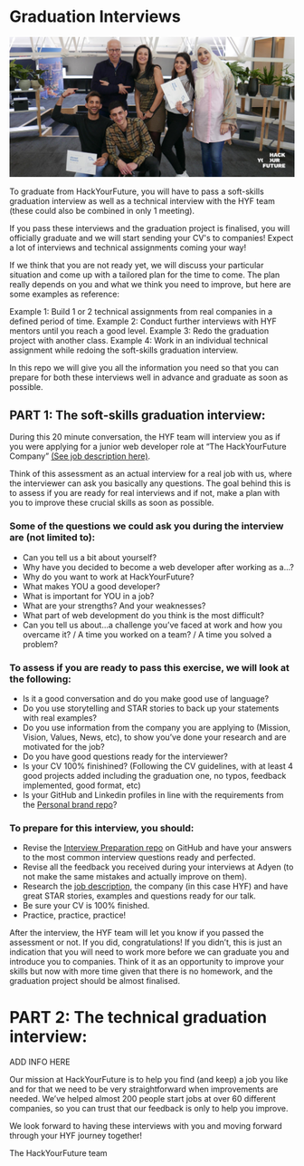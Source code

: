 # Graduation Interviews

![InterviewPreparation](assets/interviewgrad.jpg)

To graduate from HackYourFuture, you will have to pass a soft-skills graduation interview as well as a technical interview with the HYF team (these could also be combined in only 1 meeting). 

If you pass these interviews and the graduation project is finalised, you will officially graduate and we will start sending your CV's to companies! Expect a lot of interviews and technical assignments coming your way!

If we think that you are not ready yet, we will discuss your particular situation and come up with a tailored plan for the time to come. The plan really depends on you and what we think you need to improve, but here are some examples as reference:

Example 1: Build 1 or 2 technical assignments from real companies in a defined period of time.
Example 2: Conduct further interviews with HYF mentors until you reach a good level.
Example 3: Redo the graduation project with another class.
Example 4: Work in an individual technical assignment while redoing the soft-skills graduation interview.

In this repo we will give you all the information you need so that you can prepare for both these interviews well in advance and graduate as soon as possible.


## PART 1: The soft-skills graduation interview:

During this 20 minute conversation, the HYF team will interview you as if you were applying for a junior web developer role at “The HackYourFuture Company” [(See job description here)](https://github.com/HackYourFuture/interviewpreparation/blob/main/jobdescription.md). 

Think of this assessment as an actual interview for a real job with us, where the interviewer can ask you basically any questions. The goal behind this is to assess if you are ready for real interviews and if not, make a plan with you to improve these crucial skills as soon as possible.

### Some of the questions we could ask you during the interview are (not limited to):
- Can you tell us a bit about yourself?
- Why have you decided to become a web developer after working as a...?
- Why do you want to work at HackYourFuture?
- What makes YOU a good developer?
- What is important for YOU in a job? 
- What are your strengths? And your weaknesses?
- What part of web development do you think is the most difficult?
- Can you tell us about...a challenge you’ve faced at work and how you overcame it? / A time you worked on a team? / A time you solved a problem?

### To assess if you are ready to pass this exercise, we will look at the following:
- Is it a good conversation and do you make good use of language?
- Do you use storytelling and STAR stories to back up your statements with real examples?
- Do you use information from the company you are applying to (Mission, Vision, Values, News, etc), to show you’ve done your research and are motivated for the job?
- Do you have good questions ready for the interviewer?
- Is your CV 100% finishined? (Following the CV guidelines, with at least 4 good projects added including the graduation one, no typos, feedback implemented, good format, etc)
- Is your GitHub and Linkedin profiles in line with the requirements from the [Personal brand repo](https://github.com/HackYourFuture/yourpersonalbrand)?

### To prepare for this interview, you should:
- Revise the [Interview Preparation repo](https://github.com/HackYourFuture/interviewpreparation) on GitHub and have your answers to the most common interview questions ready and perfected.
- Revise all the feedback you received during your interviews at Adyen (to not make the same mistakes and actually improve on them).
- Research the [job description](https://github.com/HackYourFuture/interviewpreparation/blob/main/jobdescription.md), the company (in this case HYF) and have great STAR stories, examples and questions ready for our talk.
- Be sure your CV is 100% finished.
- Practice, practice, practice!

After the interview, the HYF team will let you know if you passed the assessment or not. If you did, congratulations! If you didn’t, this is just an indication that you will need to work more before we can graduate you and introduce you to companies. Think of it as an opportunity to improve your skills but now with more time given that there is no homework, and the graduation project should be almost finalised.

# PART 2: The technical graduation interview:

ADD INFO HERE

Our mission at HackYourFuture is to help you find (and keep) a job you like and for that we need to be very straightforward when improvements are needed. We’ve helped almost 200 people start jobs at over 60 different companies, so you can trust that our feedback is only to help you improve. 

We look forward to having these interviews with you and moving forward through your HYF journey together!

The HackYourFuture team
